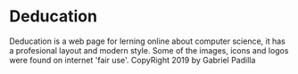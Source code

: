 # Deducation
Deducation is a web page for lerning online about computer science, it has a profesional layout and modern style.
Some of the images, icons and logos were found on internet 'fair use'.
CopyRight 2019 by Gabriel Padilla
